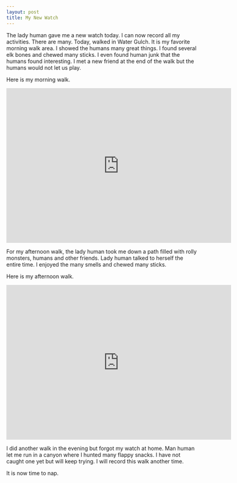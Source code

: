 ```yaml
---
layout: post
title: My New Watch
---
```


The lady human gave me a new watch today. I can now record all my activities. There are many. Today, walked in Water Gulch. It is my favorite morning walk area. I showed the humans many great things. I found several elk bones and chewed many sticks. I even found human junk that the humans found interesting. I met a new friend at the end of the walk but the humans would not let us play. 

Here is my morning walk.

<div style="text-align:center">
<iframe height='405' width='590' frameborder='0' allowtransparency='true' scrolling='no' src='https://www.strava.com/activities/3197957563/embed/fa0a73b697293f0eebf4ba22482acba67886f1bc'></iframe>
</div>

For my afternoon walk, the lady human took me down a path filled with rolly monsters, humans and other friends. Lady human talked to herself the entire time. I enjoyed the many smells and chewed many sticks.

Here is my afternoon walk.

<div style="text-align:center">
<iframe height='405' width='590' frameborder='0' allowtransparency='true' scrolling='no' src='https://www.strava.com/activities/3199185235/embed/af4ad57e5e32fedfc2151270cbf2ec07383f63fa'></iframe>
</div>

I did another walk in the evening but forgot my watch at home. Man human let me run in a canyon where I hunted many flappy snacks. I have not caught one yet but will keep trying. I will record this walk another time. 

It is now time to nap. 